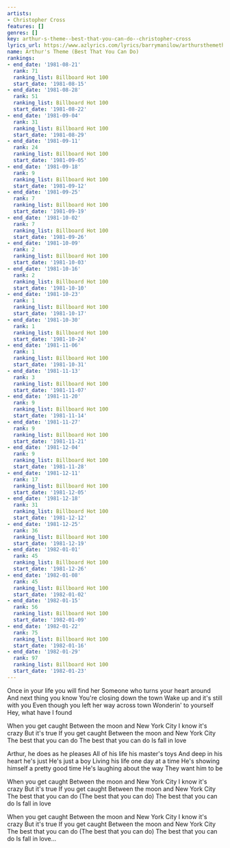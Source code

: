 ```yaml
---
artists:
- Christopher Cross
features: []
genres: []
key: arthur-s-theme--best-that-you-can-do--christopher-cross
lyrics_url: https://www.azlyrics.com/lyrics/barrymanilow/arthursthemethebestthatyoucando.html
name: Arthur's Theme (Best That You Can Do)
rankings:
- end_date: '1981-08-21'
  rank: 71
  ranking_list: Billboard Hot 100
  start_date: '1981-08-15'
- end_date: '1981-08-28'
  rank: 51
  ranking_list: Billboard Hot 100
  start_date: '1981-08-22'
- end_date: '1981-09-04'
  rank: 31
  ranking_list: Billboard Hot 100
  start_date: '1981-08-29'
- end_date: '1981-09-11'
  rank: 24
  ranking_list: Billboard Hot 100
  start_date: '1981-09-05'
- end_date: '1981-09-18'
  rank: 9
  ranking_list: Billboard Hot 100
  start_date: '1981-09-12'
- end_date: '1981-09-25'
  rank: 7
  ranking_list: Billboard Hot 100
  start_date: '1981-09-19'
- end_date: '1981-10-02'
  rank: 7
  ranking_list: Billboard Hot 100
  start_date: '1981-09-26'
- end_date: '1981-10-09'
  rank: 2
  ranking_list: Billboard Hot 100
  start_date: '1981-10-03'
- end_date: '1981-10-16'
  rank: 2
  ranking_list: Billboard Hot 100
  start_date: '1981-10-10'
- end_date: '1981-10-23'
  rank: 1
  ranking_list: Billboard Hot 100
  start_date: '1981-10-17'
- end_date: '1981-10-30'
  rank: 1
  ranking_list: Billboard Hot 100
  start_date: '1981-10-24'
- end_date: '1981-11-06'
  rank: 1
  ranking_list: Billboard Hot 100
  start_date: '1981-10-31'
- end_date: '1981-11-13'
  rank: 3
  ranking_list: Billboard Hot 100
  start_date: '1981-11-07'
- end_date: '1981-11-20'
  rank: 9
  ranking_list: Billboard Hot 100
  start_date: '1981-11-14'
- end_date: '1981-11-27'
  rank: 9
  ranking_list: Billboard Hot 100
  start_date: '1981-11-21'
- end_date: '1981-12-04'
  rank: 9
  ranking_list: Billboard Hot 100
  start_date: '1981-11-28'
- end_date: '1981-12-11'
  rank: 17
  ranking_list: Billboard Hot 100
  start_date: '1981-12-05'
- end_date: '1981-12-18'
  rank: 31
  ranking_list: Billboard Hot 100
  start_date: '1981-12-12'
- end_date: '1981-12-25'
  rank: 36
  ranking_list: Billboard Hot 100
  start_date: '1981-12-19'
- end_date: '1982-01-01'
  rank: 45
  ranking_list: Billboard Hot 100
  start_date: '1981-12-26'
- end_date: '1982-01-08'
  rank: 45
  ranking_list: Billboard Hot 100
  start_date: '1982-01-02'
- end_date: '1982-01-15'
  rank: 56
  ranking_list: Billboard Hot 100
  start_date: '1982-01-09'
- end_date: '1982-01-22'
  rank: 75
  ranking_list: Billboard Hot 100
  start_date: '1982-01-16'
- end_date: '1982-01-29'
  rank: 97
  ranking_list: Billboard Hot 100
  start_date: '1982-01-23'
---
```


Once in your life you will find her
Someone who turns your heart around
And next thing you know
You're closing down the town
Wake up and it's still with you
Even though you left her way across town
Wonderin' to yourself
Hey, what have I found

When you get caught
Between the moon and New York City
I know it's crazy
But it's true
If you get caught
Between the moon and New York City
The best that you can do
The best that you can do
Is fall in love

Arthur, he does as he pleases
All of his life his master's toys
And deep in his heart he's just
He's just a boy
Living his life one day at a time
He's showing himself a pretty good time
He's laughing about the way
They want him to be

When you get caught
Between the moon and New York City
I know it's crazy
But it's true
If you get caught
Between the moon and New York City
The best that you can do
(The best that you can do)
The best that you can do
Is fall in love



When you get caught
Between the moon and New York City
I know it's crazy
But it's true
If you get caught
Between the moon and New York City
The best that you can do
(The best that you can do)
The best that you can do
Is fall in love...



